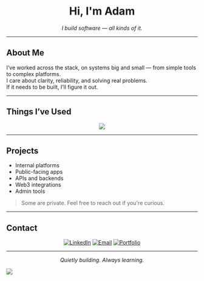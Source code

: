 <h1 align="center">Hi, I'm Adam</h1>

<p align="center"><em>I build software — all kinds of it.</em></p>

---

## About Me

I’ve worked across the stack, on systems big and small — from simple tools to complex platforms.  
I care about clarity, reliability, and solving real problems.  
If it needs to be built, I’ll figure it out.

---

## Things I’ve Used

<p align="center">
  <img src="https://skillicons.dev/icons?i=ts,js,react,vue,angular,nextjs,nodejs,nestjs,java,spring,mysql,postgres,mongodb" />
</p>

---

## Projects

- Internal platforms  
- Public-facing apps  
- APIs and backends  
- Web3 integrations  
- Admin tools  

> Some are private. Feel free to reach out if you're curious.

---

## Contact

<p align="center">
  <a href="https://www.linkedin.com/in/ros-sopheak-adam-46ba5723a" target="_blank"><img alt="LinkedIn" src="https://img.shields.io/badge/LinkedIn-blue?logo=linkedin&style=for-the-badge" /></a>
  <a href="mailto:adaminiature@gmail.com"><img alt="Email" src="https://img.shields.io/badge/Email-D14836?style=for-the-badge&logo=gmail&logoColor=white" /></a>
  <a href="https://a-thedeveloper.vercel.app" target="_blank"><img alt="Portfolio" src="https://img.shields.io/badge/Portfolio-Visit-%23007acc?style=for-the-badge&logo=vercel" /></a>
</p>

---

<p align="center"><i>Quietly building. Always learning.</i></p>

![](https://komarev.com/ghpvc/?username=adamreaksmey)
